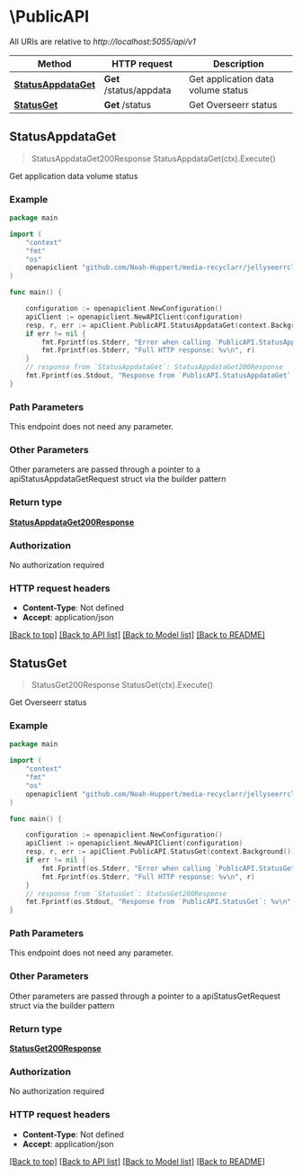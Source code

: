 # \PublicAPI

All URIs are relative to *http://localhost:5055/api/v1*

Method | HTTP request | Description
------------- | ------------- | -------------
[**StatusAppdataGet**](PublicAPI.md#StatusAppdataGet) | **Get** /status/appdata | Get application data volume status
[**StatusGet**](PublicAPI.md#StatusGet) | **Get** /status | Get Overseerr status



## StatusAppdataGet

> StatusAppdataGet200Response StatusAppdataGet(ctx).Execute()

Get application data volume status



### Example

```go
package main

import (
	"context"
	"fmt"
	"os"
	openapiclient "github.com/Noah-Huppert/media-recyclarr/jellyseerrclient"
)

func main() {

	configuration := openapiclient.NewConfiguration()
	apiClient := openapiclient.NewAPIClient(configuration)
	resp, r, err := apiClient.PublicAPI.StatusAppdataGet(context.Background()).Execute()
	if err != nil {
		fmt.Fprintf(os.Stderr, "Error when calling `PublicAPI.StatusAppdataGet``: %v\n", err)
		fmt.Fprintf(os.Stderr, "Full HTTP response: %v\n", r)
	}
	// response from `StatusAppdataGet`: StatusAppdataGet200Response
	fmt.Fprintf(os.Stdout, "Response from `PublicAPI.StatusAppdataGet`: %v\n", resp)
}
```

### Path Parameters

This endpoint does not need any parameter.

### Other Parameters

Other parameters are passed through a pointer to a apiStatusAppdataGetRequest struct via the builder pattern


### Return type

[**StatusAppdataGet200Response**](StatusAppdataGet200Response.md)

### Authorization

No authorization required

### HTTP request headers

- **Content-Type**: Not defined
- **Accept**: application/json

[[Back to top]](#) [[Back to API list]](../README.md#documentation-for-api-endpoints)
[[Back to Model list]](../README.md#documentation-for-models)
[[Back to README]](../README.md)


## StatusGet

> StatusGet200Response StatusGet(ctx).Execute()

Get Overseerr status



### Example

```go
package main

import (
	"context"
	"fmt"
	"os"
	openapiclient "github.com/Noah-Huppert/media-recyclarr/jellyseerrclient"
)

func main() {

	configuration := openapiclient.NewConfiguration()
	apiClient := openapiclient.NewAPIClient(configuration)
	resp, r, err := apiClient.PublicAPI.StatusGet(context.Background()).Execute()
	if err != nil {
		fmt.Fprintf(os.Stderr, "Error when calling `PublicAPI.StatusGet``: %v\n", err)
		fmt.Fprintf(os.Stderr, "Full HTTP response: %v\n", r)
	}
	// response from `StatusGet`: StatusGet200Response
	fmt.Fprintf(os.Stdout, "Response from `PublicAPI.StatusGet`: %v\n", resp)
}
```

### Path Parameters

This endpoint does not need any parameter.

### Other Parameters

Other parameters are passed through a pointer to a apiStatusGetRequest struct via the builder pattern


### Return type

[**StatusGet200Response**](StatusGet200Response.md)

### Authorization

No authorization required

### HTTP request headers

- **Content-Type**: Not defined
- **Accept**: application/json

[[Back to top]](#) [[Back to API list]](../README.md#documentation-for-api-endpoints)
[[Back to Model list]](../README.md#documentation-for-models)
[[Back to README]](../README.md)

